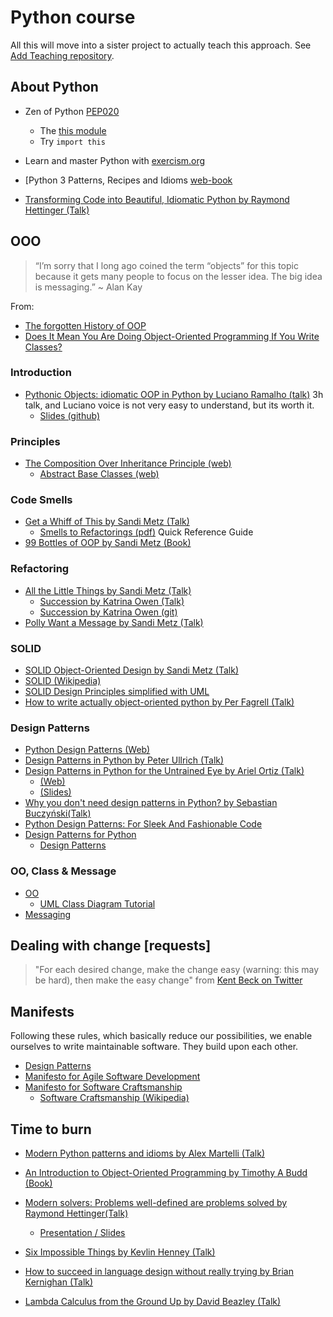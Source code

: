 # Python course

All this will move into a sister project to actually teach this approach. See [Add Teaching repository](https://github.com/cruisen/cli-calc/issues/17).

## About Python
* Zen of Python [PEP020](https://www.python.org/dev/peps/pep-0020/)
  * The [this module](https://stackoverflow.com/questions/37301273/attributes-of-python-module-this)
  * Try ```import this```
* Learn and master Python with [exercism.org](https://exercism.org/tracks/python)
* [Python 3 Patterns, Recipes and Idioms [web-book](https://python-3-patterns-idioms-test.readthedocs.io/en/latest/)

* [Transforming Code into Beautiful, Idiomatic Python by Raymond Hettinger (Talk)](https://www.youtube.com/watch?v=OSGv2VnC0go)

## OOO

> “I’m sorry that I long ago coined the term “objects” for this topic because it gets many people to focus on the lesser idea. The big idea is messaging.”
~ Alan Kay

From:
* [The forgotten History of OOP](https://medium.com/javascript-scene/the-forgotten-history-of-oop-88d71b9b2d9f)
* [Does It Mean You Are Doing Object-Oriented Programming If You Write Classes?](https://igorfil.com/posts/oop-meaning/)

### Introduction
* [Pythonic Objects: idiomatic OOP in Python by Luciano Ramalho (talk)](https://www.youtube.com/watch?v=mUu_4k6a5-I) 3h talk, and Luciano voice is not very easy to understand, but its worth it.
  * [Slides (github)](https://github.com/ramalho/pyob)

### Principles
* [The Composition Over Inheritance Principle (web)](https://python-patterns.guide/gang-of-four/composition-over-inheritance/)
  * [Abstract Base Classes (web)](https://docs.python.org/3/library/abc.html)

### Code Smells
* [Get a Whiff of This by Sandi Metz (Talk)](https://www.youtube.com/watch?v=PJjHfa5yxlU)
  * [Smells to Refactorings (pdf)](https://people.scs.carleton.ca/~jeanpier/Fall2021/Topic%204-%20About%20Smells%20and%20Refactoring/1a-%20Smells%20to%20Refactorings.pdf) 
    Quick Reference Guide
* [99 Bottles of OOP by Sandi Metz (Book)](https://sandimetz.com/99bottles)

### Refactoring
* [All the Little Things by Sandi Metz (Talk)](https://www.youtube.com/watch?v=8bZh5LMaSmE)
  * [Succession by Katrina Owen (Talk)](https://www.youtube.com/watch?v=59YClXmkCVM)
  * [Succession by Katrina Owen (git)](https://github.com/kytrinyx/succession)
* [Polly Want a Message by Sandi Metz (Talk)](https://www.youtube.com/watch?v=YtROlyWWhV0)

### SOLID
* [SOLID Object-Oriented Design by Sandi Metz (Talk)](https://www.youtube.com/watch?v=v-2yFMzxqwU)
* [SOLID (Wikipedia)](https://en.wikipedia.org/wiki/SOLID)
* [SOLID Design Principles simplified with UML](https://medium.com/@RikamPalkar/solid-design-principles-simplified-with-uml-8432a3406248)
* [How to write actually object-oriented python by Per Fagrell (Talk)](https://www.youtube.com/watch?v=VUvEDg30FyY)

### Design Patterns
* [Python Design Patterns (Web)](https://python-patterns.guide/)
* [Design Patterns in Python by Peter Ullrich (Talk)](https://www.youtube.com/watch?v=bsyjSW46TDg)
* [Design Patterns in Python for the Untrained Eye by Ariel Ortiz (Talk)](https://www.youtube.com/watch?v=o1FZ_Bd4DSM)
  * [(Web)](https://arielortiz.info/s201911/pycon2019/docs/design_patterns.html)
  * [(Slides)](https://docs.google.com/presentation/d/e/2PACX-1vQquDxG5_99RvxxKY8i8-DmpVM_3Ca76mU58Nf4sab25-bTY3kKjmMy3JihDtG0jVopZ-Or-BnIjNdX/pub?start=false&loop=false&delayms=3000&slide=id.g567ca5727c_0_67)
* [Why you don't need design patterns in Python? by Sebastian Buczyński(Talk)](https://www.youtube.com/watch?v=G5OeYHCJuv0)
* [Python Design Patterns: For Sleek And Fashionable Code](https://www.toptal.com/python/python-design-patterns)
* [Design Patterns for Python](https://refactoring.guru/design-patterns/python)
  * [Design Patterns](https://en.wikipedia.org/wiki/Design_Patterns)

### OO, Class & Message
* [OO](https://en.wikipedia.org/wiki/Object-oriented_programming)
  * [UML Class Diagram Tutorial](https://www.visual-paradigm.com/guide/uml-unified-modeling-language/uml-class-diagram-tutorial/)
* [Messaging](https://www.quora.com/Why-is-object-oriented-programming-more-about-messaging-than-objects)

## Dealing with change [requests]
>"For each desired change, make the change easy (warning: this may be hard), then make the easy change"
from [Kent Beck on Twitter](https://twitter.com/KentBeck/status/250733358307500032?ref_src=twsrc%5Etfw%7Ctwcamp%5Etweetembed%7Ctwterm%5E250733358307500032%7Ctwgr%5E%7Ctwcon%5Es1_&ref_url=https%3A%2F%2Fmokacoding.com%2Fblog%2Fhow-to-choose-what-to-refactor%2F)

## Manifests
Following these rules, which basically reduce our possibilities, 
we enable ourselves to write maintainable software. They build upon each other.
* [Design Patterns](https://en.wikipedia.org/wiki/Design_Patterns)
* [Manifesto for Agile Software Development](https://agilemanifesto.org/)
* [Manifesto for Software Craftsmanship](https://manifesto.softwarecraftsmanship.org/)
  * [Software Craftsmanship (Wikipedia)](https://en.wikipedia.org/wiki/Software_craftsmanship)
   
## Time to burn
* [Modern Python patterns and idioms by Alex Martelli (Talk)](https://www.youtube.com/watch?v=LeuChRCByZc)
* [An Introduction to Object-Oriented Programming by Timothy A Budd (Book)](https://web.engr.oregonstate.edu/~budd/Books/oopintro3e/info/ReadMe.html)

* [Modern solvers: Problems well-defined are problems solved by Raymond Hettinger(Talk)](https://www.youtube.com/watch?v=_GP9OpZPUYc)
  * [Presentation / Slides](https://rhettinger.github.io/index.html)
* [Six Impossible Things by Kevlin Henney (Talk)](https://www.youtube.com/watch?v=YoaZzIZFErI)
* [How to succeed in language design without really trying by Brian Kernighan (Talk)](https://www.youtube.com/watch?v=Sg4U4r_AgJU)

* [Lambda Calculus from the Ground Up by David Beazley (Talk)](https://www.youtube.com/watch?v=pkCLMl0e_0k)

